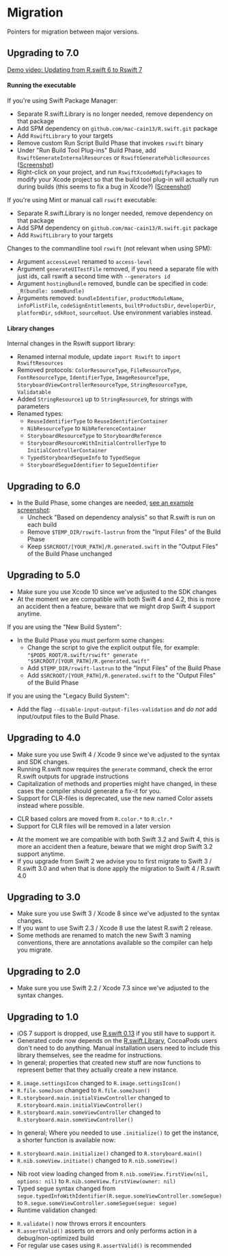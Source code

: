 # Migration

Pointers for migration between major versions.

## Upgrading to 7.0

[Demo video: Updating from R.swift 6 to Rswift 7](https://www.youtube.com/watch?v=icihJ_hin3I)

#### Running the executable

If you're using Swift Package Manager:
 - Separate R.swift.Library is no longer needed, remove dependency on that package
 - Add SPM dependency on `github.com/mac-cain13/R.swift.git` package
 - Add `RswiftLibrary` to your targets
 - Remove custom Run Script Build Phase that invokes `rswift` binary
 - Under "Run Build Tool Plug-ins" Build Phase, add `RswiftGenerateInternalResources` or `RswiftGeneratePublicResources` ([Screenshot](Images/RunBuildToolPluginsRswift.png))
 - Right-click on your project, and run `RswiftXcodeModifyPackages` to modify your Xcode project so that the build tool plug-in will actually run during builds (this seems to fix a bug in Xcode?) ([Screenshot](Images/RunXcodeModifyPackages.png))

If you're using Mint or manual call `rswift` executable:
 - Separate R.swift.Library is no longer needed, remove dependency on that package
 - Add SPM dependency on `github.com/mac-cain13/R.swift.git` package
 - Add `RswiftLibrary` to your targets

Changes to the commandline tool `rswift` (not relevant when using SPM):
 - Argument `accessLevel` renamed to `access-level`
 - Argument `generateUITestFile` removed, if you need a separate file with just ids, call rswift a second time with `--generators id`
 - Argument `hostingBundle` removed, bundle can be specified in code: `_R(bundle: someBundle)`
 - Arguments removed: `bundleIdentifier`, `productModuleName`, `infoPlistFile`, `codeSignEntitlements`, `builtProductsDir`, `developerDir`, `platformDir`, `sdkRoot`, `sourceRoot`. Use environment variables instead.

#### Library changes

Internal changes in the Rswift support library:
 - Renamed internal module, update `import Rswift` to `import RswiftResources`
 - Removed protocols: `ColorResourceType`, `FileResourceType`, `FontResourceType`, `IdentifierType`, `ImageResourceType`, `StoryboardViewControllerResourceType`, `StringResourceType`, `Validatable`
 - Added `StringResource1` up to `StringResource9`, for strings with parameters
 - Renamed types:
    * `ReuseIdentifierType` to `ReuseIdentifierContainer`
    * `NibResourceType` to `NibReferenceContainer`
    * `StoryboardResourceType` to `StoryboardReference`
    * `StoryboardResourceWithInitialControllerType` to `InitialControllerContainer`
    * `TypedStoryboardSegueInfo` to `TypedSegue`
    * `StoryboardSegueIdentifier` to `SegueIdentifier`


## Upgrading to 6.0

- In the Build Phase, some changes are needed, [see an example screenshot](Images/BuildPhaseExample.png):
  * Uncheck "Based on dependency analysis" so that R.swift is run on each build
  * Remove `$TEMP_DIR/rswift-lastrun` from the "Input Files" of the Build Phase
  * Keep `$SRCROOT/[YOUR_PATH]/R.generated.swift` in the "Output Files" of the Build Phase unchanged

## Upgrading to 5.0

- Make sure you use Xcode 10 since we've adjusted to the SDK changes
- At the moment we are compatible with both Swift 4 and 4.2, this is more an accident then a feature, beware that we might drop Swift 4 support anytime.

If you are using the "New Build System":
- In the Build Phase you must perform some changes:
  * Change the script to give the explicit output file, for example: `"$PODS_ROOT/R.swift/rswift" generate "$SRCROOT/[YOUR_PATH]/R.generated.swift"`
  * Add `$TEMP_DIR/rswift-lastrun` to the "Input Files" of the Build Phase
  * Add `$SRCROOT/[YOUR_PATH]/R.generated.swift` to the "Output Files" of the Build Phase

If you are using the "Legacy Build System":
- Add the flag `--disable-input-output-files-validation` and *do not* add input/output files to the Build Phase.

## Upgrading to 4.0

- Make sure you use Swift 4 / Xcode 9 since we've adjusted to the syntax and SDK changes.
- Running R.swift now requires the `generate` command, check the error R.swift outputs for upgrade instructions
- Capitalization of methods and properties might have changed, in these cases the compiler should generate a fix-it for you.
- Support for CLR-files is deprecated, use the new named Color assets instead where possible.
 * CLR based colors are moved from `R.color.*` to `R.clr.*`
 * Support for CLR files will be removed in a later version
- At the moment we are compatible with both Swift 3.2 and Swift 4, this is more an accident then a feature, beware that we might drop Swift 3.2 support anytime.
- If you upgrade from Swift 2 we advise you to first migrate to Swift 3 / R.swift 3.0 and when that is done apply the migration to Swift 4 / R.swift 4.0

## Upgrading to 3.0

- Make sure you use Swift 3 / Xcode 8 since we've adjusted to the syntax changes.
- If you want to use Swift 2.3 / Xcode 8 use the latest R.swift 2 release.
- Some methods are renamed to match the new Swift 3 naming conventions, there are annotations available so the compiler can help you migrate.

## Upgrading to 2.0

- Make sure you use Swift 2.2 / Xcode 7.3 since we've adjusted to the syntax changes.

## Upgrading to 1.0

- iOS 7 support is dropped, use [R.swift 0.13](https://github.com/mac-cain13/R.swift/releases/tag/v0.13.0) if you still have to support it.
- Generated code now depends on the [R.swift.Library](https://github.com/mac-cain13/R.swift.Library), CocoaPods users don't need to do anything. Manual installation users need to include this library themselves, see the readme for instructions.
- In general; properties that created new stuff are now functions to represent better that they actually create a new instance.
 * `R.image.settingsIcon` changed to  `R.image.settingsIcon()`
 * `R.file.someJson` changed to `R.file.someJson()`
 * `R.storyboard.main.initialViewController` changed to `R.storyboard.main.initialViewController()`
 * `R.storyboard.main.someViewController` changed to `R.storyboard.main.someViewController()`
- In general; Where you needed to use `.initialize()` to get the instance, a shorter function is available now:
 * `R.storyboard.main.initialize()` changed to `R.storyboard.main()`
 * `R.nib.someView.initiate()` changed to `R.nib.someView()`
- Nib root view loading changed from `R.nib.someView.firstView(nil, options: nil)` to `R.nib.someView.firstView(owner: nil)`
- Typed segue syntax changed from `segue.typedInfoWithIdentifier(R.segue.someViewController.someSegue)` to `R.segue.someViewController.someSegue(segue: segue)`
- Runtime validation changed:
 * `R.validate()` now throws errors it encounters
 * `R.assertValid()` asserts on errors and only performs action in a debug/non-optimized build
 * For regular use cases using `R.assertValid()` is recommended
